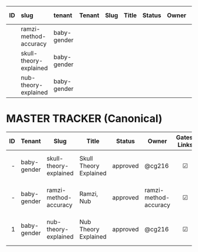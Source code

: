 |ID|slug|tenant|Tenant|Slug|Title|Status|Owner|Links|A11y|Perf|Citations|Parity|Moderation|Last Updated|interactive|schema_parity|
|:--|:--|:--|:--|:--|:--|:--|:--|:--|:--|:--|:--|:--|:--|:--|:--|:--|
||ramzi-method-accuracy|baby-gender||||||||||||||pass|
||skull-theory-explained|baby-gender||||||||||||||pass|
||nub-theory-explained|baby-gender||||||||||||||pass|
# MASTER TRACKER (Canonical)
| ID | Tenant | Slug | Title | Status | Owner | Gates: Links | A11y | Perf | Citations | Parity | Moderation | Last Updated |
|---:|--------|------|-------|--------|-------|:------------:|:----:|:----:|:---------:|:------:|:----------:|:------------:|
|-|baby-gender|skull-theory-explained|Skull Theory Explained|approved|@cg216|☑|☑|☑|☑|☑|☑|2025-10-08 16:39:29 UTC|||pass|
|-|baby-gender|ramzi-method-accuracy|Ramzi, Nub|approved|ramzi-method-accuracy|☑|☑|☑|☑|☑|☑|2025-10-08 16:39:29 UTC|||pass|
|1|baby-gender|nub-theory-explained|Nub Theory Explained|approved|@cg216|☑|☑|☑|☑|☑|☑|2025-10-08 16:39:28 UTC|||pass|
